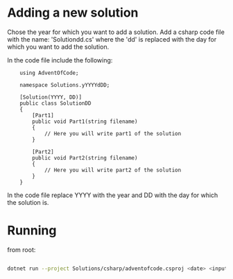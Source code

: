 # Adding a new solution
Chose the year for which you want to add a solution.
Add a csharp code file with the name: 'Solutiondd.cs' where the 'dd' is replaced with the day for which you want to add the solution.

In the code file include the following:

```
    using AdventOfCode;

    namespace Solutions.yYYYYdDD;

    [Solution(YYYY, DD)]
    public class SolutionDD
    {
        [Part1]
        public void Part1(string filename)
        {
            // Here you will write part1 of the solution
        }

        [Part2]
        public void Part2(string filename)
        {
            // Here you will write part2 of the solution
        }
    }
```

In the code file replace YYYY with the year and DD with the day for which the solution is.

# Running 
from root: 
```bash

dotnet run --project Solutions/csharp/adventofcode.csproj <date> <input_file>
```